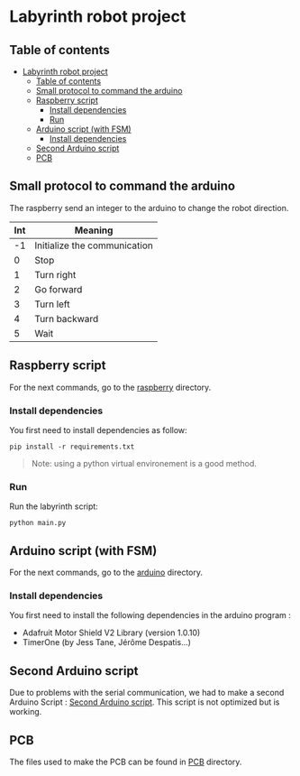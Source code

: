 # Labyrinth robot project 

## Table of contents

- [Labyrinth robot project](#labyrinth-robot-project)
  - [Table of contents](#table-of-contents)
  - [Small protocol to command the arduino](#small-protocol-to-command-the-arduino)
  - [Raspberry script](#raspberry-script)
    - [Install dependencies](#install-dependencies)
    - [Run](#run)
  - [Arduino script (with FSM)](#arduino-script-with-fsm)
    - [Install dependencies](#install-dependencies-1)
  - [Second Arduino script](#second-arduino-script)
  - [PCB](#PCB)


## Small protocol to command the arduino

The raspberry send an integer to the arduino to change the robot direction.

| Int | Meaning                      |
| --- | ---------------------------- |
| -1  | Initialize the communication |
| 0   | Stop                         |
| 1   | Turn right                   |
| 2   | Go forward                   |
| 3   | Turn left                    |
| 4   | Turn backward                |
| 5   | Wait                         |


## Raspberry script
For the next commands, go to the [raspberry](/raspberry) directory.

### Install dependencies 

You first need to install dependencies as follow:
```
pip install -r requirements.txt
```

>Note: using a python virtual environement is a good method.

### Run 

Run the labyrinth script:
```
python main.py
```

## Arduino script (with FSM)
For the next commands, go to the [arduino](/arduino/v1/projetRobot) directory.

### Install dependencies 

You first need to install the following dependencies in the arduino program :
- Adafruit Motor Shield V2 Library (version 1.0.10)
- TimerOne (by Jess Tane, Jérôme Despatis...)

## Second Arduino script

Due to problems with the serial communication, we had to make a second Arduino Script : [Second Arduino script](/arduino/v2).
This script is not optimized but is working.

## PCB

The files used to make the PCB can be found in [PCB](/PCB) directory.
